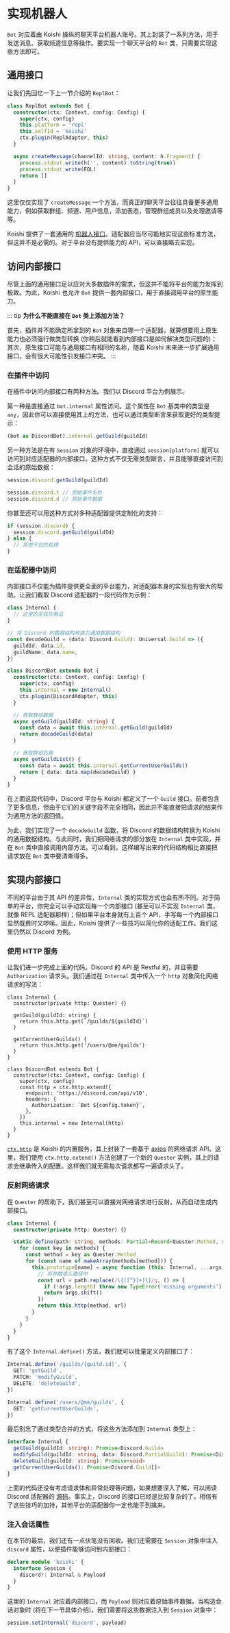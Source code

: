 # 实现机器人

`Bot` 对应着由 Koishi 操纵的聊天平台机器人账号。其上封装了一系列方法，用于发送消息、获取频道信息等操作。要实现一个聊天平台的 `Bot` 类，只需要实现这些方法即可。

## 通用接口

让我们先回忆一下上一节介绍的 `ReplBot`：

```ts
class ReplBot extends Bot {
  constructor(ctx: Context, config: Config) {
    super(ctx, config)
    this.platform = 'repl'
    this.selfId = 'koishi'
    ctx.plugin(ReplAdapter, this)
  }

  async createMessage(channelId: string, content: h.Fragment) {
    process.stdout.write(h('', content).toString(true))
    process.stdout.write(EOL)
    return []
  }
}
```

这里仅仅实现了 `createMessage` 一个方法，而真正的聊天平台往往具备更多通用能力，例如获取群组、频道、用户信息，添加表态，管理群组成员以及处理邀请等等。

Koishi 提供了一套通用的 [机器人接口](../../api/core/bot.md)。适配器应当尽可能地实现这些标准方法，但这并不是必需的。对于平台没有提供能力的 API，可以直接略去实现。

## 访问内部接口

尽管上面的通用接口足以应对大多数插件的需求，但这并不能将平台的能力发挥到极致。为此，Koishi 也允许 `Bot` 提供一套内部接口，用于直接调用平台的原生能力。

::: tip
**为什么不能直接在 `Bot` 类上添加方法？**

首先，插件并不能确定所拿到的 `Bot` 对象来自哪一个适配器，就算想要用上原生能力也必须强行做类型转换 (你稍后就能看到内部接口是如何解决类型问题的)；其次，原生接口可能与通用接口有相同的名称，随着 Koishi 未来进一步扩展通用接口，会有很大可能性引发接口冲突。
:::

### 在插件中访问

在插件中访问内部接口有两种方法。我们以 Discord 平台为例展示。

第一种是直接通过 `bot.internal` 属性访问。这个属性在 `Bot` 基类中的类型是 `any`，因此你可以直接使用其上的方法，也可以通过类型断言来获取更好的类型提示：

```ts
(bot as DiscordBot).internal.getGuild(guildId)
```

另一种方法是在有 `Session` 对象的环境中，直接通过 `session[platform]` 就可以访问到对应适配器的内部接口。这种方式不仅无需类型断言，并且能够直接访问到会话的原始数据：

```ts
session.discord.getGuild(guildId)

session.discord.t // 原始事件名称
session.discord.d // 原始事件数据
```

你甚至还可以用这种方式对多种适配器提供定制化的支持：

```ts
if (session.discord) {
  session.discord.getGuild(guildId)
} else {
  // 其他平台的处理
}
```

### 在适配器中访问

内部接口不仅能为插件提供更全面的平台能力，对适配器本身的实现也有很大的帮助。让我们截取 Discord 适配器的一段代码作为示例：

```ts
class Internal {
  // 这里的实现先略去
}

// 将 Discord 的数据结构转换为通用数据结构
const decodeGuild = (data: Discord.Guild): Universal.Guild => ({
  guildId: data.id,
  guildName: data.name,
})

class DiscordBot extends Bot {
  constructor(ctx: Context, config: Config) {
    super(ctx, config)
    this.internal = new Internal()
    ctx.plugin(DiscordAdapter, this)
  }

  // 获取群组数据
  async getGuild(guildId: string) {
    const data = await this.internal.getGuild(guildId)
    return decodeGuild(data)
  }

  // 获取群组列表
  async getGuildList() {
    const data = await this.internal.getCurrentUserGuilds()
    return { data: data.map(decodeGuild) }
  }
}
```

在上面这段代码中，Discord 平台与 Koishi 都定义了一个 `Guild` 接口。前者包含了更多信息，但由于它们的关键字段不完全相同，因此并不能直接把请求的结果作为通用方法的返回值。

为此，我们实现了一个 `decodeGuild` 函数，将 Discord 的数据结构转换为 Koishi 的通用数据结构。与此同时，我们把网络请求的部分放在 `Internal` 类中实现，并在 `Bot` 类中直接调用内部方法。可以看到，这样编写出来的代码结构相比直接把请求放在 `Bot` 类中要清晰得多。

## 实现内部接口

不同的平台由于其 API 的差异性，`Internal` 类的实现方式也会有所不同。对于简单的平台，你完全可以手动实现每一个内部接口 (甚至可以不实现 `Internal` 类，就像 REPL 适配器那样)；但如果平台本身就有上百个 API，手写每一个内部接口显然既费时又啰嗦。因此，Koishi 提供了一些技巧以简化你的适配工作。我们这里仍然以 Discord 为例。

### 使用 HTTP 服务

让我们进一步完成上面的代码。Discord 的 API 是 Restful 的，并且需要 `Authorization` 请求头。我们通过在 `Internal` 类中传入一个 `http` 对象简化网络请求的写法：

```ts{5,9,17-20}
class Internal {
  constructor(private http: Quester) {}

  getGuild(guildId: string) {
    return this.http.get(`/guilds/${guildId}`)
  }

  getCurrentUserGuilds() {
    return this.http.get('/users/@me/guilds')
  }
}

class DiscordBot extends Bot {
  constructor(ctx: Context, config: Config) {
    super(ctx, config)
    const http = ctx.http.extend({
      endpoint: 'https://discord.com/api/v10',
      headers: {
        Authorization: `Bot ${config.token}`,
      },
    })
    this.internal = new Internal(http)
  }
}
```

[`ctx.http`](../../api/service/http.md) 是 Koishi 的内置服务，其上封装了一套基于 [axios](https://github.com/axios/axios) 的网络请求 API。这里，我们使用 `ctx.http.extend()` 方法创建了一个新的 `Quester` 实例，其上的请求会继承传入的配置。这样我们就无需每次请求都写一遍请求头了。

### 反射网络请求

在 `Quester` 的帮助下，我们甚至可以直接对网络请求进行反射，从而自动生成内部接口。

```ts
class Internal {
  constructor(private http: Quester) {}

  static define(path: string, methods: Partial<Record<Quester.Method, string | string[]>>) {
    for (const key in methods) {
      const method = key as Quester.Method
      for (const name of makeArray(methods[method])) {
        this.prototype[name] = async function (this: Internal, ...args: any[]) {
          // 将参数填入路径中
          const url = path.replace(/\{([^}]+)\}/g, () => {
            if (!args.length) throw new TypeError('missing arguments')
            return args.shift()
          })
          return this.http(method, url)
        }
      }
    }
  }
}
```

有了这个 `Internal.define()` 方法，我们就可以批量定义内部接口了：

```ts
Internal.define('/guilds/{guild.id}', {
  GET: 'getGuild',
  PATCH: 'modifyGuild',
  DELETE: 'deleteGuild',
})

Internal.define('/users/@me/guilds', {
  GET: 'getCurrentUserGuilds',
})
```

最后别忘了通过类型合并的方式，将这些方法添加到 `Internal` 类型上：

```ts
interface Internal {
  getGuild(guildId: string): Promise<Discord.Guild>
  modifyGuild(guildId: string, data: Discord.PartialGuild): Promise<Discord.Guild>
  deleteGuild(guildId: string): Promise<void>
  getCurrentUserGuilds(): Promise<Discord.Guild[]>
}
```

上面的代码还没有考虑请求体和异常处理等问题，如果想要深入了解，可以阅读 Discord 适配器的 [源码](https://github.com/satorijs/satori/blob/master/adapters/discord/src/types/internal.ts)。事实上，Discord 的接口已经是比较复杂的了。相信有了这些技巧的加持，其他平台的适配器你一定也能手到擒来。

### 注入会话属性

在本节的最后，我们还有一点伏笔没有回收。我们还需要在 `Session` 对象中注入 `discord` 属性，以便插件能够访问到内部接口：

```ts
declare module 'koishi' {
  interface Session {
    discord?: Internal & Payload
  }
}
```

这里的 `Internal` 对应着内部接口，而 `Payload` 则对应着原始事件数据。当构造会话对象时 (将在下一节具体介绍)，我们需要将这些数据注入到 `Session` 对象中：

```ts
session.setInternal('discord', payload)
```
